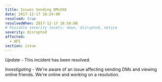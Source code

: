 ```yaml
---
title: Issues Sending DMsXXX
date: 2017-12-17 16:24:00
resolved: true
resolvedWhen: 2017-12-17 16:58:00
# Possible severity levels: down, disrupted, notice
severity: disrupted
affected:
  - API
section: issue
---
```


*Update* - This incident has been resolved.

*Investigating* - We're aware of an issue affecting sending DMs and viewing online friends. We're online and working on a resolution.
